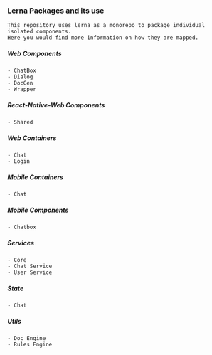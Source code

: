 ### Lerna Packages and its use

```
This repository uses lerna as a monorepo to package individual isolated components. 
Here you would find more information on how they are mapped.
```

##### Web Components

    - ChatBox
    - Dialog
    - DocGen
    - Wrapper

##### React-Native-Web Components

    - Shared

##### Web Containers

    - Chat
    - Login

##### Mobile Containers

    - Chat

##### Mobile Components

    - Chatbox

##### Services

    - Core
    - Chat Service
    - User Service

##### State

    - Chat

##### Utils

    - Doc Engine
    - Rules Engine
